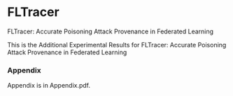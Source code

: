 # FLTracer
FLTracer: Accurate Poisoning Attack Provenance in Federated Learning

This is the Additional Experimental Results for FLTracer: Accurate Poisoning Attack Provenance in Federated Learning

### Appendix
Appendix is in Appendix.pdf.
